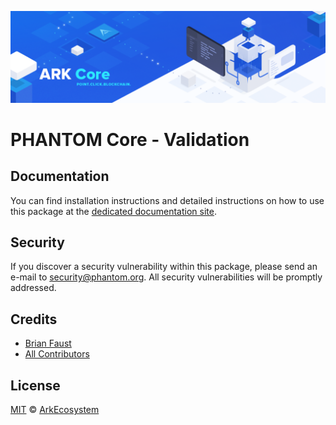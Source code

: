 ![PHANTOM Core](banner.png)

# PHANTOM Core - Validation

## Documentation

You can find installation instructions and detailed instructions on how to use this package at the [dedicated documentation site](https://docs.phantom.org/guidebook/core/plugins/core-utils.html).

## Security

If you discover a security vulnerability within this package, please send an e-mail to security@phantom.org. All security vulnerabilities will be promptly addressed.

## Credits

- [Brian Faust](https://github.com/faustbrian)
- [All Contributors](../../../../contributors)

## License

[MIT](LICENSE) © [ArkEcosystem](https://ark.io)

